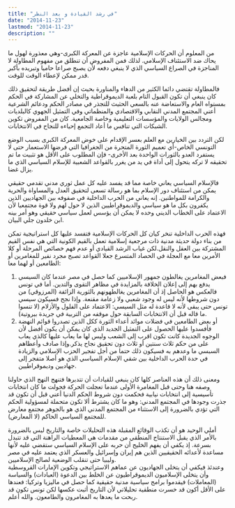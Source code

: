 ```yaml
---
title: "في رشد القيادة و بعد النظر"
date: "2014-11-23"
lastmod: "2014-11-23"
description: ""
---
```

من المعلوم أن الحركات الإسلامية عاجزة عن المعركة الكبرى-وهي معذورة لهول ما يحاك ضد الاستئناف الإسلامي. لذلك فمن المفروض أن تنطلق من مفهوم المطاولة لا المناجزة في الصراع السياسي الذي لا ينبغي دفعه لأن يصبح صراعا حاميا وتبريده بأكبر قدر ممكن لإعطاء الوقت للوقت.

فالمطاولة تقتضي دائما الكثير من الدهاء والمناورة بحيث إن أفضل طريقة لتحقيق ذلك كان ينبغي أن تكون القبول التام بلعبة الديموقراطية والتخلي عن المشاركة في الحكم بمستواه العام والاستعاضة عنه بالسعي الحثيث للتجذر في مصادر الحكم ودعائم الشرعية أعني المجتمع المدني النقابي والاقتصادي والمنظماتي وفي التمثيل الجهوي كالبلديات ومجالس الولايات والمؤسسات التعليمية وخاصة الجامعية. كان من المفروض تكوين الشبكات التي تنافس ما أعاد التجمع إحياءه للنجاح في الانتخابات.

لكن التردد بين الخيارين مع العلم بعسر الإقدام على خوض المعركة الكبرى بسبب الوضع التونسي الخاص-أي تعميم الثورة المتحرة من الجغرافيا التي فرضها الاستعمار حتى لا يستفرد العدو بالثورات الواحدة بعد الأخرى- فإن المطلوب على الأقل هو تثبيت ما تم تحقيقه لا تركه يتحول إلى أداة في يد من يغرر بالقواعد الشعبية للإسلام السياسي الذي ما يزال غضا.

فالإسلام السياسي يعاني خاصة مما قد يفسد عليه كل عمل ثوري مدني تقدمي حقيقي يمكن من استئناف دور الإسلام بما هو رسالة تسعى لتحقيق العدل والمساواة والحرية والكرامة للمواطنين. إنه يعاني من الحرب الداخلية في صفوفه بين الجهاديين الذين يكفرون بكل ما هو سياسي والديموقراطيين الذين لا حول لهم ولا قوة مجتمعيا لأن الاعتماد على الخطاب الديني وحده لا يمكن أن يؤسس لعمل سياسي حقيقي وهو أمر بينه ابن خلدون جلي البيان.

فهذه الحرب الداخلية تنخر كيان كل الحركات الإسلامية فتفسد عليها كل استراتيجية تمكن من بناء دولة حديثة مدنية ذات مرجعية إسلامية تعمل بالقيم الكونية التي هي نفس القيم المشتركة بين العقل والنقل.لكن غياب الرشد القيادي أو عدم فهم خصائص المرحلة أو كلا الأمرين معا مع العجلة في الحصاد المتسرع جعلا القواعد تصبح مجرد نفير للمغامرين أو الطامعين أو لهما معا:

1. فبعض المغامرين يغالطون جمهور الإسلاميين كما حصل في مصر عندما كان السيسي يدفع بهم إلى إعلان الخلافة بالمزايدة في مظاهر التقوى والتدين. أما في تونس فالعكس هو الحاصل إذ أن المغامرين يغالطهونهم بالثورية الزائفة (المرزوقي) من دون شروطها لأنه ليس له وجود شعبي ولا زعامة مقنعة. وإذا نجح فسيكون سيسي تونس حتى يبقى لأنه لا قاعدة له مثل السيسي: الاعتماد على الفلول والأزلام (لا تنسوا ما قاله قبل أن الانتخابات السابقة حول موقفه من التربية في جريدة بيروتية).
2. أو بعض الطامعين في فضلات موائد أعداء الثورة ككل الذين تصدروا قوائم النهضة فأفسدوا عليها الحصول على التمثيل الجديد الذي كان يمكن أن يكون أفضل لأن الوجوه الجديدة كانت تكون اقرب إلى الشعب وليس لها ما يعاب عليها كالذي يعاب على من حكم ثلاث سنتين أو ثلاث دون تحقيق نجاح يذكر.وإذا صادف وأعطاهم السبسي ما وعدهم به فسيكون ذلك حتما من أجل تفجير الحزب الإسلامي والزيادة في حدة الحرب الداخلية بين شقي الإسلام السياسي الذي هو أصلا متفجر إلى جهاديين وديموقراطيين.

ومعنى ذلك أن هذه العناصر كلها كان ينبغي للقيادات أن تتدبرها فتنهج النهج الذي حاولنا وصفه هنا وحتى قبل المغامرة الأولى عندما تعجلت الحركة فحولت ما كان انتخابات تأسيسية إلى انتخابات نيابية فحكمت دون شروط الحكم الدنيا أعني قبل أن تكون قد جذرت وجودها في المجتمع المدني: وهو ما كان يشترط ألا تكون متحملة لمسؤولية الحكم التي تؤدي بالضرورة إلى الاستثناء من المجتمع المدني الذي هو بالجوهر مجتمع معارض للمجتمع السياسي الحاكم (لا المعارض).

أملي الوحيد هو أن تكذب الوقائع المقبلة هذه التحليلات خاصة والتاريخ ليس بالضرورة بالأمر الذي يقبل الاستنتاج المنطقي من مقدمات هي المعطيات الراهنة التي قد تتبدل بسرعة. إذ يكفي أن يفهم الخليج أن حربه على الإسلام السياسي ستقضي عليه لأنها مساعدة لأعدائه الحقيقيين الذين هم إيران وإسرائيل والعسكر الذي يعتمد عليه في مصر وليبيا حتى تنقلب الوضعية لصالح الإسلاميين.  
وعندئذ فيكفي أن يتخلى الجهاديون عن عماهم الاستراتيجي وتكوين الإمارات القروسطية وأن يتخلى الإسلاميون الديموقراطيون عن الخلط بين الدعوة (العبادات) والسياسة (المعاملات) فيقدموا برامج سياسية مدنية حقيقية كما حصل في ماليزيا وتركيا: فعندها على الأقل أكون قد خسرت منطقية تحليلاتي لأن التاريخ أثبت عكسها لكن تونس تكون قد ربحت ما يعدها به المغامرون والطامعون. والله أعلم.

###